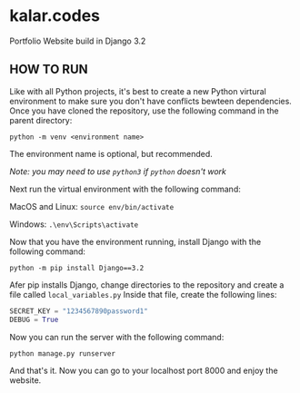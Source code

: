 # kalar.codes
 Portfolio Website build in Django 3.2


## HOW TO RUN 
 Like with all Python projects, it's best to create a 
 new Python virtural environment to make sure you don't
 have conflicts bewteen dependencies. Once you have 
 cloned the repository, use the following command in
 the parent directory:

 `python -m venv <environment name>`

 The environment name is optional, but recommended.

 _Note: you may need to use `python3` if `python` doesn't work_

 Next run the virtual environment with the following command:

 MacOS and Linux:
 `source env/bin/activate`

 Windows:
 `.\env\Scripts\activate`


 Now that you have the environment running, install Django
 with the following command:

 `python -m pip install Django==3.2`

 Afer pip installs Django, change directories to the 
 repository and create a file called `local_variables.py`
 Inside that file, create the following lines:

 ```python
 SECRET_KEY = "1234567890password1"
 DEBUG = True
 ```

 Now you can run the server with the following command:
 
 `python manage.py runserver`

 And that's it. Now you can go to your localhost
 port 8000 and enjoy the website.
